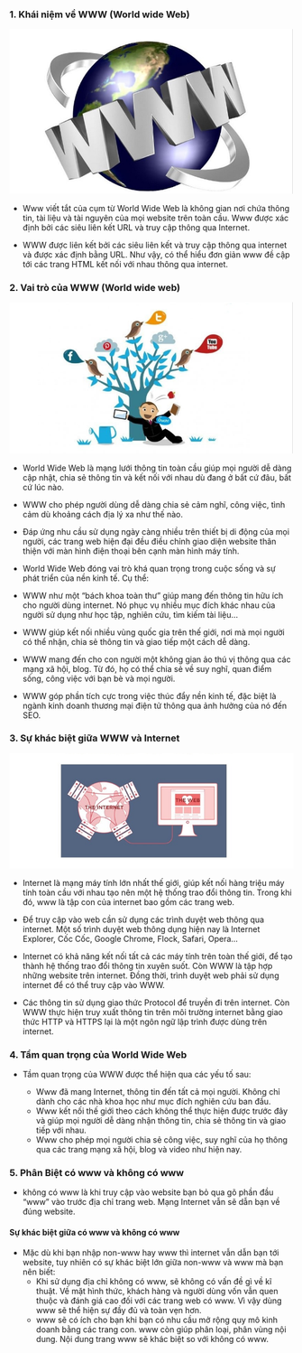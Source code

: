 ### 1. Khái niệm về WWW (World wide Web)
<img src="img/www1.png">

- Www viết tắt của cụm từ World Wide Web là không gian nơi chứa thông tin, tài liệu và tài nguyên của mọi website trên toàn cầu. Www được xác định bởi các siêu liên kết URL và truy cập thông qua Internet. 

- WWW được liên kết bởi các siêu liên kết và truy cập thông qua internet và được xác định bằng URL. Như vậy, có thể hiểu đơn giản www đề cập tới các trang HTML kết nối với nhau thông qua internet.  

### 2. Vai trò của WWW (World wide web)
<img src="img/www2.png">

-  World Wide Web là mạng lưới thông tin toàn cầu giúp mọi người dễ dàng cập nhật, chia sẻ thông tin và kết nối với nhau dù đang ở bất cứ đâu, bất cứ lúc nào. 
-  WWW cho phép người dùng dễ dàng chia sẻ cảm nghĩ, công việc, tình cảm dù khoảng cách địa lý xa như thế nào. 
- Đáp ứng nhu cầu sử dụng ngày càng nhiều trên thiết bị di động của mọi người, các trang web hiện đại đều điều chỉnh giao diện website thân thiện với màn hình điện thoại bên cạnh màn hình máy tính. 

- World Wide Web đóng vai trò khá quan trọng trong cuộc sống và sự phát triển của nền kinh tế. Cụ thể:

- WWW như một “bách khoa toàn thư” giúp mang đến thông tin hữu ích cho người dùng internet. Nó phục vụ nhiều mục đích khác nhau của người sử dụng như học tập, nghiên cứu, tìm kiếm tài liệu…
- WWW giúp kết nối nhiều vùng quốc gia trên thế giới, nơi mà mọi người có thể nhận, chia sẻ thông tin và giao tiếp một cách dễ dàng.
- WWW mang đến cho con người một không gian ảo thú vị thông qua các mạng xã hội, blog. Từ đó, họ có thể chia sẻ về suy nghĩ, quan điểm sống, công việc với bạn bè và mọi người.
- WWW góp phần tích cực trong việc thúc đẩy nền kinh tế, đặc biệt là ngành kinh doanh thương mại điện tử thông qua ảnh hưởng của nó đến SEO.

### 3. Sự khác biệt giữa WWW và Internet
<img src="img/www3.png">

- Internet là mạng máy tính lớn nhất thế giới, giúp kết nối hàng triệu máy tính toàn cầu với nhau tạo nên một hệ thống trao đổi thông tin. Trong khi đó, www là tập con của internet bao gồm các trang web. 

- Để truy cập vào web cần sử dụng các trình duyệt web thông qua internet. Một số trình duyệt web thông dụng hiện nay là Internet Explorer, Cốc Cốc, Google Chrome, Flock, Safari, Opera...

- Internet có khả năng kết nối tất cả các máy tính trên toàn thế giới, để tạo thành hệ thống trao đổi thông tin xuyên suốt. Còn WWW là tập hợp những website trên internet. Đồng thời, trình duyệt web phải sử dụng internet để có thể truy cập vào WWW.

- Các thông tin sử dụng giao thức Protocol để truyền đi trên internet. Còn WWW thực hiện truy xuất thông tin trên môi trường internet bằng giao thức HTTP và HTTPS lại là một ngôn ngữ lập trình được dùng trên internet.


### 4. Tầm quan trọng của World Wide Web
- Tầm quan trọng của WWW được thể hiện qua các yếu tố sau:

    + Www đã mang Internet, thông tin đến tất cả mọi người. Không chỉ dành cho các nhà khoa học như mục đích nghiên cứu ban đầu.
    + Www kết nối thế giới theo cách không thể thực hiện được trước đây và giúp mọi người dễ dàng nhận thông tin, chia sẻ thông tin và giao tiếp với nhau.
    + Www cho phép mọi người chia sẻ công việc, suy nghĩ của họ thông qua các trang mạng xã hội, blog và video như hiện nay.


### 5. Phân Biệt có www và không có www
- không có www là khi truy cập vào website bạn bỏ qua gõ phần đầu “www” vào trước địa chỉ trang web. Mạng Internet vẫn sẽ dẫn bạn về đúng website.
#### Sự khác biệt giữa có www và không có www
- Mặc dù khi bạn nhập non-www hay www thì internet vẫn dẫn bạn tới website, tuy nhiên có sự khác biệt lớn giữa non-www và www mà bạn nên biết:
    + Khi sử dụng địa chỉ không có www, sẽ không có vấn đề gì về kĩ thuật. Về mặt hình thức, khách hàng và người dùng vốn vẫn quen thuộc và đánh giá cao đối với các trang web có www. Vì vậy dùng www sẽ thể hiện sự đầy đủ và toàn vẹn hơn.
    + www sẽ có ích cho bạn khi bạn có nhu cầu mở rộng quy mô kinh doanh bằng các trang con. www còn giúp phân loại, phân vùng nội dung. Nội dung trang www sẽ khác biệt so với không có www.
    